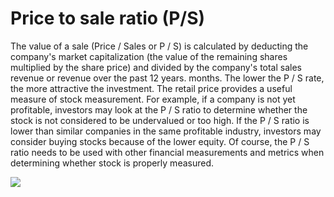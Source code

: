 # Price to sale ratio (P/S)
The value of a sale (Price / Sales or P / S) is calculated by deducting the company's market capitalization (the value of the remaining shares multiplied by the share price) and divided by the company's total sales revenue or revenue over the past 12 years. months. The lower the P / S rate, the more attractive the investment. The retail price provides a useful measure of stock measurement.
For example, if a company is not yet profitable, investors may look at the P / S ratio to determine whether the stock is not considered to be undervalued or too high. If the P / S ratio is lower than similar companies in the same profitable industry, investors may consider buying stocks because of the lower equity. Of course, the P / S ratio needs to be used with other financial measurements and metrics when determining whether stock is properly measured.

<img src="https://i.postimg.cc/CMnjDf6B/Pngtree-online-trading-on-smartphone-concept-6847829.png" />
<!-- <img src="https://i.postimg.cc/CMnjDf6B/Pngtree-online-trading-on-smartphone-concept-6847829.png" width="100" height="100" /> -->